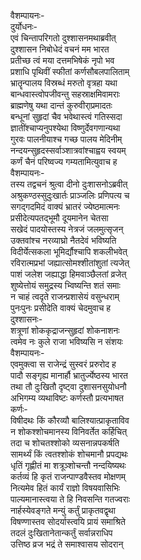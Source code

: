 वैशम्पायनः-  
दुर्योधनः-  
एवं चिन्तापरिगतो दुश्शासनमथाब्रवीत्  
दुश्शासन निबोधेदं वचनं मम भारत  
प्रतीच्छ त्वं मया दत्तमभिषेकं नृपो भव  
प्रशाधि पृथिवीं स्फीतां कर्णसौबलपालिताम्  
भ्रातॄन्पालय विस्रब्धं मरुतो वृत्रहा यथा  
बान्धवास्त्वोपजीवन्तु सहस्राक्षमिवामराः  
ब्राह्मणेषु यथा दान्तं कुरुवीरा्प्रमादतः  
बन्धूनां सुहृदां चैव भवेथास्त्वं गतिस्सदा  
ज्ञातींश्चाप्यनुपश्येथा विष्णुर्देवगणान्यथा  
गुरवः पालनीयाश्च गच्छ पालय मेदिनीम्  
नन्दयन्सुहृदस्सर्वाञ्शात्रवांश्चाह्वय स्वयम्  
कर्णं चैनं परिष्वज्य गम्यतामित्युवाच ह  
वैशम्पायनः-  
तस्य तद्वचनं श्रुत्वा दीनो दुःशासनोऽब्रवीत्  
अश्रुकण्ठस्सुदुःखार्तः प्राञ्जलिः प्रणिपत्य च  
सगद्गदमिदं वाक्यं भ्रातरं ज्येष्ठमात्मनः  
प्रसीदेत्यपतद्भूमौ दूयमानेन चेतसा  
सखेदं पादयोस्तस्य नेत्रजं जलमुत्सृजन्  
उक्तवांश्च नरव्याघ्रो नैतदेवं भविष्यति  
विदीर्येत्सकला भूमिर्द्यौश्चापि शकलीभवेत्  
रविरात्मप्रभां जह्यात्सोमश्शीतांशुतां त्यजेत्  
पाशं जलेश जह्याद्धा हिमवाञ्छैलतां व्रजेत्  
शुष्येत्तोयं समुद्रस्य भ्विष्यन्ति शतं समाः  
न चाहं त्वदृते राजन्प्रशासेयं वसुन्धराम्  
पुनःपुनः प्रसीदेति वाक्यं चेदमुवाच ह  
दुश्शासनः-  
शत्रूणां शोककृद्राजन्सुहृदां शोकनाशनः  
त्वमेव नः कुले राजा भविष्यसि न संशयः  
वैशम्पायनः-  
एवमुक्त्वा स राजेन्द्रं सुस्वरं प्ररुरोद ह  
पादौ सङ्गृह्य मानार्हौ भ्रातुर्ज्येष्ठस्य भारत  
तथा तौ दुःखितौ दृष्ट्वा दुशासनसुयोधनौ  
अभिगम्य व्यथाविष्टः कर्णस्तौ प्रत्यभाषत  
कर्णः-  
विषीदथः किं कौरव्यौ बालिश्यात्प्राकृताविव  
न शोकश्शोचमानस्य विनिवर्तेत कर्हिचित्  
तदा च शोचतश्शोको व्यसनान्नपकर्षति  
सामर्थ्यं किं त्वतश्शोकं शोचमानौ प्रपद्यथः  
धृतिं गृह्णीतं मा शत्रूञ्शोचन्तौ नन्दयिष्यथः  
कर्तव्यं हि कृतं राजन्पाण्डवैस्तव मोक्षणम्  
नित्यमेव हितं कार्यं राज्ञो विषयवासिभिः  
पाल्यमानास्त्वया ते हि निवसन्ति गतज्वराः  
नार्हस्येवङ्गते मन्युं कर्तुं प्राकृतवद्वृथा  
विषण्णास्तव सोदर्यास्त्वयि प्रायं समाश्रिते  
तदलं दुःखितानेतान्कर्तुं सर्वान्नराधिप  
उत्तिष्ठ व्रज भद्रं ते समाश्वासय सोदरान्  
